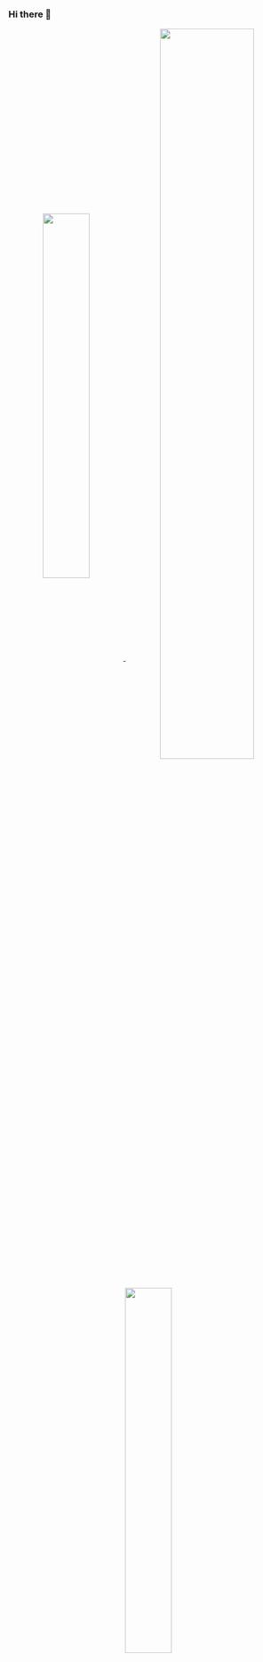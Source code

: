 ### Hi there 👋

<center>
    <a align="center" href="#">
        <img align="center" style="width: 41%;" src="https://github-readme-stats-final.vercel.app/api?username=DeveloperMos&show_icons=false&hide=stars,commits,prs,issues,contribs&hide_rank=true&disable_animations=false&theme=tokyonight&line_height=145&custom_title=Hello world, I am DeveloperMos">
        <img align="center" style="width: 58%;" src="https://github-readme-stats-final.vercel.app/api?username=DeveloperMos&show_icons=true&include_all_commits=true&count_private=true&disable_animations=false&theme=tokyonight&line_height=24&custom_title=GitHub Stats">
        <img align="center" style="width: 41%;" src="https://github-readme-stats-final.vercel.app/api/top-langs/?username=DeveloperMos&langs_count=8&layout=compact&theme=tokyonight&line_height=24">
    </a>
</center>
